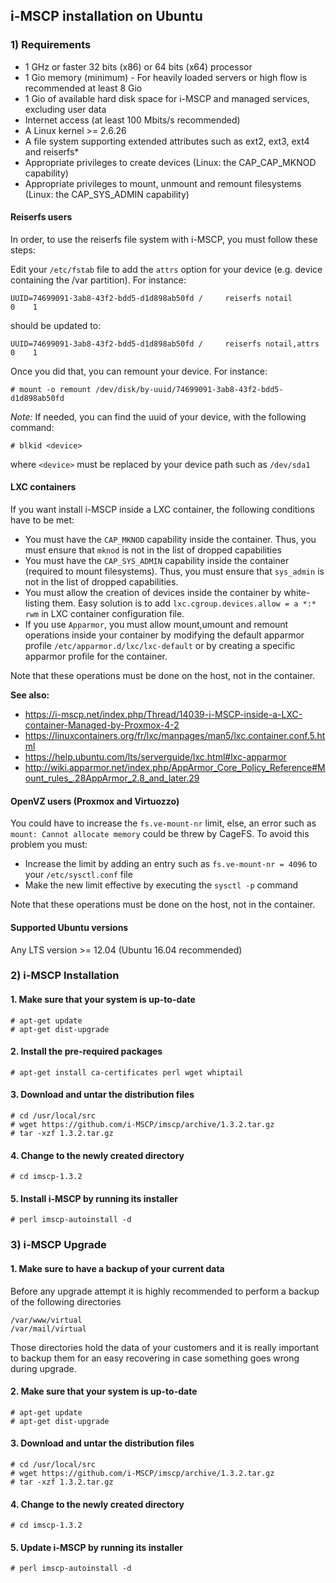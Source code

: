 ## i-MSCP installation on Ubuntu

### 1) Requirements

- 1 GHz or faster 32 bits (x86) or 64 bits (x64) processor
- 1 Gio memory (minimum) - For heavily loaded servers or high flow is recommended at least 8 Gio
- 1 Gio of available hard disk space for i-MSCP and managed services, excluding user data
- Internet access (at least 100 Mbits/s recommended)
- A Linux kernel >= 2.6.26
- A file system supporting extended attributes such as ext2, ext3, ext4 and reiserfs*
- Appropriate privileges to create devices (Linux: the CAP_CAP_MKNOD capability)
- Appropriate privileges to mount, unmount and remount filesystems (Linux: the CAP_SYS_ADMIN capability)

#### Reiserfs users

In order, to use the reiserfs file system with i-MSCP, you must follow these steps:

Edit your `/etc/fstab` file to add the `attrs` option for your device (e.g. device containing the /var partition). For
instance:

```
UUID=74699091-3ab8-43f2-bdd5-d1d898ab50fd /     reiserfs notail          0    1
```

should be updated to:

```
UUID=74699091-3ab8-43f2-bdd5-d1d898ab50fd /     reiserfs notail,attrs    0    1
```

Once you did that, you can remount your device. For instance:

```
# mount -o remount /dev/disk/by-uuid/74699091-3ab8-43f2-bdd5-d1d898ab50fd
```

*Note:* If needed, you can find the uuid of your device, with the following command:

```
# blkid <device>
```

where `<device>` must be replaced by your device path such as `/dev/sda1`

#### LXC containers

If you want install i-MSCP inside a LXC container, the following conditions have to be met:

- You must have the `CAP_MKNOD` capability inside the container. Thus, you must ensure that `mknod` is not in the list
  of dropped capabilities
- You must have the `CAP_SYS_ADMIN` capability inside the container (required to mount filesystems). Thus, you must
ensure that `sys_admin` is not in the list of dropped capabilities.
- You must allow the creation of devices inside the container by white-listing them. Easy solution is to add
  `lxc.cgroup.devices.allow = a *:* rwm` in LXC container configuration file.
- If you use `Apparmor`, you must allow mount,umount and remount operations inside your container by modifying the
  default apparmor profile `/etc/apparmor.d/lxc/lxc-default` or by creating a specific apparmor profile for the
  container.

Note that these operations must be done on the host, not in the container.

**See also:**

- https://i-mscp.net/index.php/Thread/14039-i-MSCP-inside-a-LXC-container-Managed-by-Proxmox-4-2
- https://linuxcontainers.org/fr/lxc/manpages/man5/lxc.container.conf.5.html
- https://help.ubuntu.com/lts/serverguide/lxc.html#lxc-apparmor
- http://wiki.apparmor.net/index.php/AppArmor_Core_Policy_Reference#Mount_rules_.28AppArmor_2.8_and_later.29

#### OpenVZ users (Proxmox and Virtuozzo)

You could have to increase the `fs.ve-mount-nr` limit, else, an error such as `mount: Cannot allocate memory` could be
threw by CageFS. To avoid this problem you must:

- Increase the limit by adding an entry such as `fs.ve-mount-nr = 4096` to your `/etc/sysctl.conf` file
- Make the new limit effective by executing the `sysctl -p` command

Note that these operations must be done on the host, not in the container.

#### Supported Ubuntu versions

Any LTS version >= 12.04 (Ubuntu 16.04 recommended)

### 2) i-MSCP Installation

#### 1. Make sure that your system is up-to-date

    # apt-get update
    # apt-get dist-upgrade

#### 2. Install the pre-required packages

    # apt-get install ca-certificates perl wget whiptail

#### 3. Download and untar the distribution files

    # cd /usr/local/src
    # wget https://github.com/i-MSCP/imscp/archive/1.3.2.tar.gz
    # tar -xzf 1.3.2.tar.gz

#### 4. Change to the newly created directory

    # cd imscp-1.3.2

#### 5. Install i-MSCP by running its installer

    # perl imscp-autoinstall -d

### 3) i-MSCP Upgrade

#### 1. Make sure to have a backup of your current data

Before any upgrade attempt it is highly recommended to perform a backup of the following directories

    /var/www/virtual
    /var/mail/virtual

Those directories hold the data of your customers and it is really important to backup them for an easy recovering in
case something goes wrong during upgrade.

#### 2. Make sure that your system is up-to-date

    # apt-get update
    # apt-get dist-upgrade

#### 3. Download and untar the distribution files

    # cd /usr/local/src
    # wget https://github.com/i-MSCP/imscp/archive/1.3.2.tar.gz
    # tar -xzf 1.3.2.tar.gz

#### 4. Change to the newly created directory

    # cd imscp-1.3.2

#### 5. Update i-MSCP by running its installer

    # perl imscp-autoinstall -d

